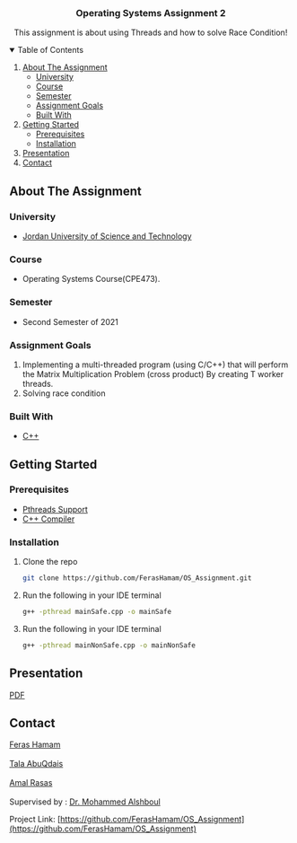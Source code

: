 <!-- PROJECT LOGO -->
<br />
<p align="center">

  <h3 align="center">Operating Systems Assignment 2</h3>

  <p align="center">
    This assignment is about using Threads and how to solve Race Condition!
  </p>
</p>

<!-- TABLE OF CONTENTS -->
<details open="open">
  <summary>Table of Contents</summary>
  <ol>
    <li>
      <a href="#about-the-assignment">About The Assignment</a>
      <ul>
        <li><a href="#university">University</a></li>
        <li><a href="#course">Course</a></li>
        <li><a href="#semester">Semester</a></li>
        <li><a href="#assignment-goals">Assignment Goals</a></li>
        <li><a href="#built-with">Built With</a></li>
      </ul>
    </li>
    <li>
      <a href="#getting-started">Getting Started</a>
      <ul>
        <li><a href="#prerequisites">Prerequisites</a></li>
        <li><a href="#installation">Installation</a></li>
      </ul>
    </li>
    <li><a href="#presentation">Presentation</a></li>
    <li><a href="#contact">Contact</a></li>
  </ol>
</details>



<!-- ABOUT THE Assignment -->
## About The Assignment
### University
* <a href="https://www.just.edu.jo/Pages/Default.aspx">Jordan University of Science and Technology</a>
### Course
* Operating Systems Course(CPE473).
### Semester
* Second Semester of 2021
### Assignment Goals
  <ol>
  <li>Implementing a multi-threaded program (using C/C++) that will perform the
      Matrix Multiplication Problem (cross product) By creating T worker threads.
    </li>
      <li>
        Solving race condition
    </li>
      </ol>
  </p>



### Built With

* [C++](https://en.wikipedia.org/wiki/C%2B%2B)



<!-- GETTING STARTED -->
## Getting Started

### Prerequisites

* [Pthreads Support](https://www.cs.cmu.edu/afs/cs/academic/class/15492-f07/www/pthreads.html)
* [C++ Compiler](https://code.visualstudio.com/docs/cpp/config-mingw)


### Installation

1. Clone the repo

   ```sh
   git clone https://github.com/FerasHamam/OS_Assignment.git
   ```
2. Run the following in your IDE terminal
   ```sh
   g++ -pthread mainSafe.cpp -o mainSafe
   ```
3. Run the following in your IDE terminal
   ```sh
   g++ -pthread mainNonSafe.cpp -o mainNonSafe
   ```
 


<!-- Presentation EXAMPLES -->
## Presentation
[PDF](https://github.com/FerasHamam/OS_Assignment/blob/main/Assignment%202.pdf)
<!-- CONTACT -->
## Contact

[Feras Hamam](https://github.com/FerasHamam)
<br><br>
[Tala AbuQdais](https://github.com/AQtala)
<br><br>
[Amal Rasas](https://github.com/amalrasas)
<br><br>
Supervised by : [Dr. Mohammed Alshboul](mailto:maalshboul3@just.edu.jo)

Project Link: [https://github.com/FerasHamam/OS_Assignment](https://github.com/FerasHamam/OS_Assignment)
